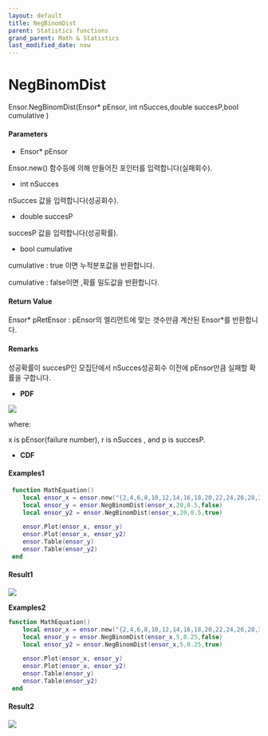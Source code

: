 ```yaml
---
layout: default
title: NegBinomDist
parent: Statistics functions
grand_parent: Math & Statistics
last_modified_date: now
---
```


# NegBinomDist

Ensor.NegBinomDist\(Ensor\* pEnsor, int nSucces,double succesP,bool cumulative \)

#### Parameters

* Ensor\* pEnsor

Ensor.new\(\) 함수등에 의해 만들어진 포인터를 입력합니다\(실패회수\).

* int nSucces

nSucces 값을 입력합니다\(성공회수\).

* double succesP

succesP 값을 입력합니다\(성공확률\).

* bool cumulative 

cumulative  : true 이면 누적분포값을 반환합니다.

cumulative  : false이면 ,확률 밀도값을 반환합니다.

#### Return Value

Ensor\* pRetEnsor : pEnsor의 엘리먼트에 맞는 갯수만큼 계산된 Ensor\*를 반환합니다.

#### Remarks

성공확률이 succesP인 모집단에서 nSucces성공회수 이전에 pEnsor만큼 실패할 확률을 구합니다.

* **PDF**

![](./StatisticsAPI/NegBinomDistFuncPdf.png)

where:

x is pEnsor\(failure number\), r is nSucces , and p is succesP.

* **CDF**

#### Examples1

```lua
 function MathEquation()
 	local ensor_x = ensor.new("{2,4,6,8,10,12,14,16,18,20,22,24,26,28,30,32,34,36,38,40}")
 	local ensor_y = ensor.NegBinomDist(ensor_x,20,0.5,false)
 	local ensor_y2 = ensor.NegBinomDist(ensor_x,20,0.5,true)

 	ensor.Plot(ensor_x, ensor_y)
	ensor.Plot(ensor_x, ensor_y2)
 	ensor.Table(ensor_y)
	ensor.Table(ensor_y2)
 end
```

#### Result1

![](./StatisticsAPI/NegBinomDistResultSample1.png)

**Examples2**

```lua
function MathEquation()
 	local ensor_x = ensor.new("{2,4,6,8,10,12,14,16,18,20,22,24,26,28,30,32,34,36,38,40}")
 	local ensor_y = ensor.NegBinomDist(ensor_x,5,0.25,false)
 	local ensor_y2 = ensor.NegBinomDist(ensor_x,5,0.25,true)

 	ensor.Plot(ensor_x, ensor_y)
	ensor.Plot(ensor_x, ensor_y2)
 	ensor.Table(ensor_y)
	ensor.Table(ensor_y2)
 end
```

#### Result2

![](./StatisticsAPI/NegBinomDistResult2.png)

